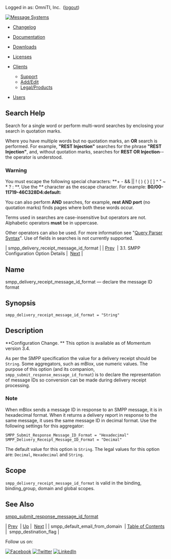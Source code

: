 Logged in as: OmniTI, Inc.  ([logout](https://support.messagesystems.com/logout.php))

[![Message Systems](https://support.messagesystems.com/images/ms-white205.png)](https://support.messagesystems.com/start.php) 

*   [Changelog](https://support.messagesystems.com/start.php?show=changelog)
*   [Documentation](https://support.messagesystems.com/docs/)
*   [Downloads](https://support.messagesystems.com/start.php)

*   [Licenses](https://support.messagesystems.com/license_summary.php)
*   <a href="">Clients</a>
    *   [Support](https://support.messagesystems.com/cs.php)
    *   [Add/Edit](https://support.messagesystems.com/edit_client.php)
    *   [Legal/Products](https://support.messagesystems.com/edit_products.php)
*   [Users](https://support.messagesystems.com/edit_customer.php)

## Search Help

Search for a single word or perform multi-word searches by enclosing your search in quotation marks.

Where you have multiple words but no quotation marks, an **OR** search is performed. For example, **"REST Injection"** searches for the phrase **"REST Injection"**, and, without quotation marks, searches for **REST OR Injection**--the operator is understood.

### Warning

You must escape the following special characters: **+ - && || ! ( ) { } [ ] ^ " ~ * ? : \**. Use the **\** character as the escape character. For example: **B0/00-11719-46C328D4\:default\:**

You can also perform **AND** searches, for example, **rest AND port** (no quotation marks) finds pages where both these words occur.

Terms used in searches are case-insensitive but operators are not. Alphabetic operators **must** be in uppercase.

Other operators can also be used. For more information see "[Query Parser Syntax](https://lucene.apache.org/core/old_versioned_docs/versions/3_0_0/queryparsersyntax.html)". Use of fields in searches is not currently supported.

| smpp_delivery_receipt_message_id_format |
| [Prev](mobility.conf.smpp_default_email_from_domain.php)  | 3.1. SMPP Configuration Option Details |  [Next](mobility.conf.smpp_destination_flag.php) |

<a name="mobility.conf.smpp_delivery_receipt_message_id_format"></a>
## Name

smpp_delivery_receipt_message_id_format — declare the message ID format

## Synopsis

`smpp_delivery_receipt_message_id_format = "String"`

<a name="idp1518576"></a>
## Description

**Configuration Change. ** This option is available as of Momentum version 3.4.

As per the SMPP specification the value for a delivery receipt should be `String`. Some aggregators, such as mBlox, use numeric values. The purpose of this option (and its companion, `smpp_submit_response_message_id_format`) is to declare the representation of message IDs so conversion can be made during delivery receipt processing.

### Note

When mBlox sends a message ID in response to an SMPP message, it is in hexadecimal format. When it returns a delivery report in response to the same message, it uses the same message ID in decimal format. Use the following settings for this aggregator:

```
SMPP_Submit_Response_Message_ID_Format = "Hexadecimal"
SMPP_Delivery_Receipt_Message_ID_Format = "Decimal"
```

The default value for this option is `String`. The legal values for this option are: `Decimal`, `Hexadecimal` and `String`.

<a name="idp1527312"></a>
## Scope

`smpp_delivery_receipt_message_id_format` is valid in the binding, binding_group, domain and global scopes.

<a name="idp1529632"></a>
## See Also

[smpp_submit_response_message_id_format](mobility.conf.smpp_submit_response_message_id_format.php "smpp_submit_response_message_id_format")

| [Prev](mobility.conf.smpp_default_email_from_domain.php)  | [Up](mobility.smpp.options.php#mobility.conf) |  [Next](mobility.conf.smpp_destination_flag.php) |
| smpp_default_email_from_domain  | [Table of Contents](index.php) |  smpp_destination_flag |

Follow us on:

[![Facebook](https://support.messagesystems.com/images/icon-facebook.png)](http://www.facebook.com/messagesystems) [![Twitter](https://support.messagesystems.com/images/icon-twitter.png)](http://twitter.com/#!/MessageSystems) [![LinkedIn](https://support.messagesystems.com/images/icon-linkedin.png)](http://www.linkedin.com/company/message-systems)